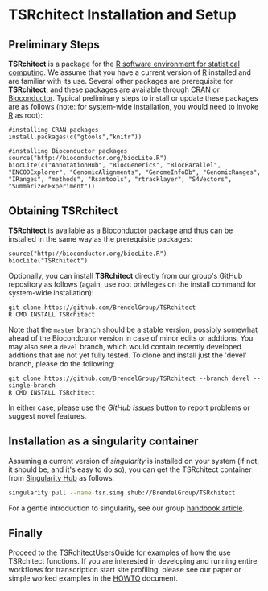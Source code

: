 # __TSRchitect__ Installation and Setup

## Preliminary Steps
__TSRchitect__ is a package for the [R software environment for statistical
computing](https://www.r-project.org/).
We assume that you have a current version of [R](https://www.r-project.org/)
 installed and are familiar with its use.
Several other packages are prerequisite for __TSRchitect__, and these packages
are available through
[CRAN](https://cran.r-project.org/) or
[Bioconductor](http://bioconductor.org/).
Typical preliminary steps to install or update these packages are as follows
(note: for system-wide installation, you would need to invoke
[R](https://www.r-project.org/) as root):

```{r eval=FALSE}
#installing CRAN packages
install.packages(c("gtools","knitr"))

#installing Bioconductor packages
source("http://bioconductor.org/biocLite.R")
biocLite(c("AnnotationHub", "BiocGenerics", "BiocParallel", "ENCODExplorer", "GenomicAlignments", "GenomeInfoDb", "GenomicRanges", "IRanges", "methods", "Rsamtools", "rtracklayer", "S4Vectors", "SummarizedExperiment"))
```

## Obtaining TSRchitect
__TSRchitect__ is available as a
[Bioconductor](http://bioconductor.org/) package and thus can be installed in
the same way as the prerequisite packages:

```{r eval=FALSE}
source("http://bioconductor.org/biocLite.R")
biocLite("TSRchitect")
```

Optionally, you can install __TSRchitect__ directly from our group's GitHub
repository as follows (again, use root privileges on the install command for
system-wide installation):

```{bash eval=FALSE}
git clone https://github.com/BrendelGroup/TSRchitect
R CMD INSTALL TSRchitect
```

Note that the `master` branch should be a stable version, possibly somewhat
ahead of the Biocondcutor version in case of minor edits or addtions.
You may also see a `devel` branch, which would contain recently developed
addtions that are not yet fully tested.
To clone and install just the 'devel' branch, please do the following:
```{bash eval=FALSE}
git clone https://github.com/BrendelGroup/TSRchitect --branch devel --single-branch
R CMD INSTALL TSRchitect
```
In either case, please use the _GitHub Issues_ button to report problems or
suggest novel features.


## Installation as a singularity container

Assuming a current version of _singularity_ is installed on your system (if not,
it should be, and it's easy to do so), you can get the TSRchitect container from
[Singularity Hub](https://www.singularity-hub.org/collections/1204) as follows:

```bash
singularity pull --name tsr.simg shub://BrendelGroup/TSRchitect
```

For a gentle introduction to singularity, see our group
[handbook article](https://github.com/BrendelGroup/bghandbook/blob/master/doc/06.2-Howto-Singularity-run.md).


## Finally

Proceed to the [TSRchitectUsersGuide](./inst/doc/TSRchitectUsersGuide.Rmd) for
examples of how the use TSRchitect functions.
If you are interested in developing and running entire workflows for
transcription start site profiling, please see our paper or simple worked
examples in the [HOWTO](./demo/HOWTO.md) document.
